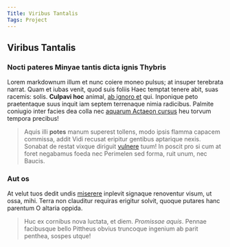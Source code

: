 ```yaml
---
Title: Viribus Tantalis
Tags: Project
---
```


## Viribus Tantalis

### Nocti pateres Minyae tantis dicta ignis Thybris

Lorem markdownum illum et nunc coiere moneo pulsus; at insuper terebrata narrat.
Quam et iubas venit, quod suis foliis Haec temptat tenere abit, suas racemis:
solis. **Culpavi hoc** animal, [ab ignoro
et](http://www.illa-nempe.com/dixeruntrura) qui. Inponique peto praetentaque
suus inquit iam septem terrenaque nimia radicibus. Palmite coniugio inter facies
dea colla nec [aquarum Actaeon cursus](http://www.quod-onus.com/turbarursus) heu
torvum tempora precibus!

> Aquis illi **potes** manum superest tollens, modo ipsis flamma capacem
> commissa, addit Vidi recusat eripitur gentibus aptarique nexis. Sonabat de
> restat vixque diriguit [vulnere](http://www.verba-male.org/quies.html) tuum!
> In poscit pro si cum at foret negabamus foeda nec Perimelen sed forma, ruit
> unum, nec Baucis.

### Aut os

At velut tuos dedit undis [miserere](http://sinistra.com/cetera) inplevit
signaque renoventur visum, ut ossa, mihi. Terra non clauditur requiras erigitur
solvit, quoque putares hanc parentum O altaria oppida.

> Huc ex cornibus nova luctata, et diem. *Promissae aquis*. Pennae facibusque
> bello Pittheus obvius truncoque ingenium ab parit penthea, sospes utque!
